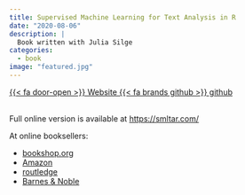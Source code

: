 ```yaml
---
title: Supervised Machine Learning for Text Analysis in R
date: "2020-08-06"
description: |
  Book written with Julia Silge
categories:
  - book
image: "featured.jpg"
---
```




<div class="project-buttons">
<a href="https://smltar.com/">
  {{< fa door-open >}} Website
</a>
<a href="https://github.com/emilhvitfeldt/smltar">
  {{< fa brands github >}} github
</a>
</div>
<br>

Full online version is available at <https://smltar.com/>

At online booksellers:

- [bookshop.org](https://bookshop.org/books/supervised-machine-learning-for-text-analysis-in-r-9780367554194/9780367554194)
- [Amazon](https://www.amazon.com/Supervised-Machine-Learning-Analysis-Chapman-dp-0367554194/dp/0367554194/ref=mt_other?_encoding=UTF8&me=&qid=)
- [routledge](https://www.routledge.com/Supervised-Machine-Learning-for-Text-Analysis-in-R/Hvitfeldt-Silge/p/book/9780367554194)
- [Barnes & Noble](https://www.barnesandnoble.com/w/supervised-machine-learning-for-text-analysis-in-r-emil-hvitfeldt/1139358617?ean=9780367554194)
